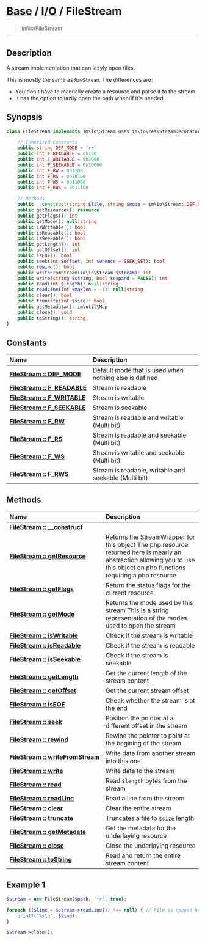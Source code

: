 # [Base](base.md) / [I/O](io.md) / FileStream
 > im\io\FileStream
____

## Description
A stream implementation that can lazyly open files.

This is mostly the same as `RawStream`. The differences are:

 - You don't have to manually create a resource and parse it to the stream.
 - It has the option to lazily open the path when/if it's needed.

## Synopsis
```php
class FileStream implements im\io\Stream uses im\io\res\StreamDecorator {

    // Inherited Constants
    public string DEF_MODE = 'r+'
    public int F_READABLE = 0b100
    public int F_WRITABLE = 0b1000
    public int F_SEEKABLE = 0b10000
    public int F_RW = 0b1100
    public int F_RS = 0b10100
    public int F_WS = 0b11000
    public int F_RWS = 0b11100

    // Methods
    public __construct(string $file, string $mode = im\io\Stream::DEF_MODE, bool $lazy = FALSE)
    public getResource(): resource
    public getFlags(): int
    public getMode(): null|string
    public isWritable(): bool
    public isReadable(): bool
    public isSeekable(): bool
    public getLength(): int
    public getOffset(): int
    public isEOF(): bool
    public seek(int $offset, int $whence = SEEK_SET): bool
    public rewind(): bool
    public writeFromStream(im\io\Stream $stream): int
    public write(string $string, bool $expand = FALSE): int
    public read(int $length): null|string
    public readLine(int $maxlen = -1): null|string
    public clear(): bool
    public truncate(int $size): bool
    public getMetadata(): im\util\Map
    public close(): void
    public toString(): string
}
```

## Constants
| Name | Description |
| :--- | :---------- |
| [__FileStream&nbsp;::&nbsp;DEF\_MODE__](io-FileStream-prop_DEF_MODE.md) | Default mode that is used when nothing else is defined |
| [__FileStream&nbsp;::&nbsp;F\_READABLE__](io-FileStream-prop_F_READABLE.md) | Stream is readable |
| [__FileStream&nbsp;::&nbsp;F\_WRITABLE__](io-FileStream-prop_F_WRITABLE.md) | Stream is writable |
| [__FileStream&nbsp;::&nbsp;F\_SEEKABLE__](io-FileStream-prop_F_SEEKABLE.md) | Stream is seekable |
| [__FileStream&nbsp;::&nbsp;F\_RW__](io-FileStream-prop_F_RW.md) | Stream is readable and writable (Multi bit) |
| [__FileStream&nbsp;::&nbsp;F\_RS__](io-FileStream-prop_F_RS.md) | Stream is readable and seekable (Multi bit) |
| [__FileStream&nbsp;::&nbsp;F\_WS__](io-FileStream-prop_F_WS.md) | Stream is writable and seekable (Multi bit) |
| [__FileStream&nbsp;::&nbsp;F\_RWS__](io-FileStream-prop_F_RWS.md) | Stream is readable, writable and seekable (Multi bit) |

## Methods
| Name | Description |
| :--- | :---------- |
| [__FileStream&nbsp;::&nbsp;\_\_construct__](io-FileStream-__construct.md) |  |
| [__FileStream&nbsp;::&nbsp;getResource__](io-FileStream-getResource.md) | Returns the StreamWrapper for this object  The php resource returned here is mearly an abstraction allowing you to use this object on php functions requiring a php resource |
| [__FileStream&nbsp;::&nbsp;getFlags__](io-FileStream-getFlags.md) | Return the status flags for the current resource |
| [__FileStream&nbsp;::&nbsp;getMode__](io-FileStream-getMode.md) | Returns the mode used by this stream  This is a string representation of the modes used to open the stream |
| [__FileStream&nbsp;::&nbsp;isWritable__](io-FileStream-isWritable.md) | Check if the stream is writable |
| [__FileStream&nbsp;::&nbsp;isReadable__](io-FileStream-isReadable.md) | Check if the stream is readable |
| [__FileStream&nbsp;::&nbsp;isSeekable__](io-FileStream-isSeekable.md) | Check if the stream is seekable |
| [__FileStream&nbsp;::&nbsp;getLength__](io-FileStream-getLength.md) | Get the current length of the stream content |
| [__FileStream&nbsp;::&nbsp;getOffset__](io-FileStream-getOffset.md) | Get the current stream offset |
| [__FileStream&nbsp;::&nbsp;isEOF__](io-FileStream-isEOF.md) | Check whether the stream is at the end |
| [__FileStream&nbsp;::&nbsp;seek__](io-FileStream-seek.md) | Position the pointer at a different offset in the stream |
| [__FileStream&nbsp;::&nbsp;rewind__](io-FileStream-rewind.md) | Rewind the pointer to point at the begining of the stream |
| [__FileStream&nbsp;::&nbsp;writeFromStream__](io-FileStream-writeFromStream.md) | Write data from another stream into this one |
| [__FileStream&nbsp;::&nbsp;write__](io-FileStream-write.md) | Write data to the stream |
| [__FileStream&nbsp;::&nbsp;read__](io-FileStream-read.md) | Read `$length` bytes from the stream |
| [__FileStream&nbsp;::&nbsp;readLine__](io-FileStream-readLine.md) | Read a line from the stream |
| [__FileStream&nbsp;::&nbsp;clear__](io-FileStream-clear.md) | Clear the entire stream |
| [__FileStream&nbsp;::&nbsp;truncate__](io-FileStream-truncate.md) | Truncates a file to `$size` length |
| [__FileStream&nbsp;::&nbsp;getMetadata__](io-FileStream-getMetadata.md) | Get the metadata for the underlaying resource |
| [__FileStream&nbsp;::&nbsp;close__](io-FileStream-close.md) | Close the underlaying resource |
| [__FileStream&nbsp;::&nbsp;toString__](io-FileStream-toString.md) | Read and return the entire stream content |

## Example 1
```php
$stream = new FileStream($path, '+r', true);

foreach (($line = $stream->readLine()) !== null) { // File is opened here
    printf("%s\n", $line);
}

$stream->close();
```
